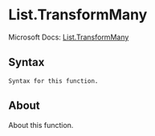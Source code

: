 # List.TransformMany

Microsoft Docs: [List.TransformMany](https://docs.microsoft.com/en-us/powerquery-m/list-transformmany)

## Syntax

```
Syntax for this function.
```

## About

About this function.

